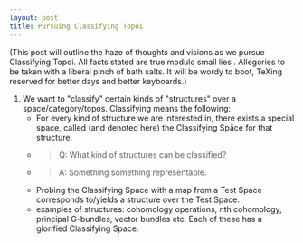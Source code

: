 ```yaml
---
layout: post
title: Pursuing Classifying Topoi
--- 
```


<script type="text/javascript" src="https://cdn.mathjax.org/mathjax/latest/MathJax.js?config=TeX-AMS-MML_HTMLorMML"></script>

(This post will outline the haze of thoughts and visions as we pursue Classifying Topoi. All facts stated are true modulo small lies . Allegories to be taken with a liberal pinch of bath salts. It will be wordy to boot, TeXing reserved for better days and better keyboards.)

1. We want to "classify" certain kinds of "structures" over a space/category/topos. Classifying means the following:
    + For every kind of structure we are interested in, there exists a special space, called (and denoted here) the Classifying Spåce for that structure.
    + >Q: What kind of structures can be classified? 
    + >A: Something something representable.
    + Probing the Classifying Space with a map from a Test Space corresponds to/yields a structure over the Test Space. 
    + examples of structures: cohomology operations, nth cohomology, principal G-bundles, vector bundles etc. Each of these has a glorified Classifying Space.
